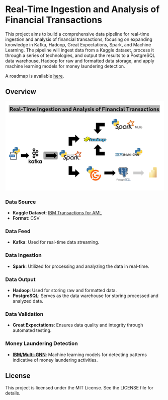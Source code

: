 # Real-Time Ingestion and Analysis of Financial Transactions

This project aims to build a comprehensive data pipeline for real-time ingestion and analysis of financial transactions, focusing on expanding knowledge in Kafka, Hadoop, Great Expectations, Spark, and Machine Learning.
The pipeline will ingest data from a Kaggle dataset, process it through a series of technologies, and output the results to a PostgreSQL data warehouse, Hadoop for raw and formatted data storage, and apply machine learning models for money laundering detection.

A roadmap is available [here](ROADMAP.md).

## Overview

![overview.png](assets/overview.png)

### Data Source

- **Kaggle Dataset**: [IBM Transactions for AML](https://www.kaggle.com/datasets/ealtman2019/ibm-transactions-for-anti-money-laundering-aml)
- **Format**: CSV

### Data Feed

- **Kafka**: Used for real-time data streaming.

### Data Ingestion

- **Spark**: Utilized for processing and analyzing the data in real-time.

### Data Output

- **Hadoop**: Used for storing raw and formatted data.
- **PostgreSQL**: Serves as the data warehouse for storing processed and analyzed data.

### Data Validation

- **Great Expectations**: Ensures data quality and integrity through automated testing.

### Money Laundering Detection

- **[IBM/Multi-GNN](https://github.com/IBM/Multi-GNN)**: Machine learning models for detecting patterns indicative of money laundering activities.

## License

This project is licensed under the MIT License. See the LICENSE file for details.
